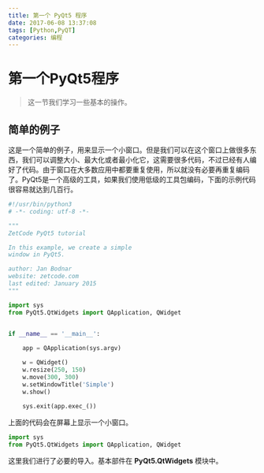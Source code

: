 ```yaml
---
title: 第一个 PyQt5 程序
date: 2017-06-08 13:37:08
tags: [Python,PyQT]
categories: 编程
---
```


# 第一个PyQt5程序

> 这一节我们学习一些基本的操作。

## 简单的例子

这是一个简单的例子，用来显示一个小窗口。但是我们可以在这个窗口上做很多东西，我们可以调整大小、最大化或者最小化它，这需要很多代码，不过已经有人编好了代码。由于窗口在大多数应用中都要重复使用，所以就没有必要再重复编码了。PyQt5是一个高级的工具，如果我们使用低级的工具包编码，下面的示例代码很容易就达到几百行。
<!-- more -->

```python
#!/usr/bin/python3
# -*- coding: utf-8 -*-

"""
ZetCode PyQt5 tutorial 

In this example, we create a simple
window in PyQt5.

author: Jan Bodnar
website: zetcode.com 
last edited: January 2015
"""

import sys
from PyQt5.QtWidgets import QApplication, QWidget


if __name__ == '__main__':
    
    app = QApplication(sys.argv)

    w = QWidget()
    w.resize(250, 150)
    w.move(300, 300)
    w.setWindowTitle('Simple')
    w.show()
    
    sys.exit(app.exec_())
```

上面的代码会在屏幕上显示一个小窗口。

```python
import sys
from PyQt5.QtWidgets import QApplication, QWidget
```

这里我们进行了必要的导入。基本部件在 **PyQt5.QtWidgets** 模块中。


